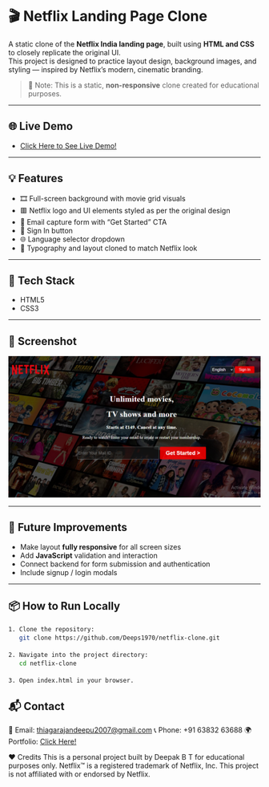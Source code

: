 # 🎬 Netflix Landing Page Clone

A static clone of the **Netflix India landing page**, built using **HTML and CSS** to closely replicate the original UI.  
This project is designed to practice layout design, background images, and styling — inspired by Netflix’s modern, cinematic branding.

> 📌 Note: This is a static, **non-responsive** clone created for educational purposes.

---

## 🌐 Live Demo

- [Click Here to See Live Demo!](https://deeps1970.github.io/Netflix-Clone/)

---

## 💡 Features

- 🎞️ Full-screen background with movie grid visuals
- 🟥 Netflix logo and UI elements styled as per the original design
- 📩 Email capture form with “Get Started” CTA
- 🔐 Sign In button
- 🌐 Language selector dropdown
- 🧠 Typography and layout cloned to match Netflix look

---

## 🧰 Tech Stack

- HTML5  
- CSS3  

---

## 📸 Screenshot

![Netflix Clone Screenshot](./netflix-clone.png)

---

## 🚧 Future Improvements

- Make layout **fully responsive** for all screen sizes
- Add **JavaScript** validation and interaction
- Connect backend for form submission and authentication
- Include signup / login modals

---

## 📦 How to Run Locally

```bash
1. Clone the repository:
   git clone https://github.com/Deeps1970/netflix-clone.git

2. Navigate into the project directory:
   cd netflix-clone

3. Open index.html in your browser.
```

## 📬 Contact
📧 Email: thiagarajandeepu2007@gmail.com
📞 Phone: +91 63832 63688
🌍 Portfolio: [Click Here!](https://deeps1970.github.io/Deeps1970/)

❤️ Credits
This is a personal project built by Deepak B T for educational purposes only.
Netflix™ is a registered trademark of Netflix, Inc. This project is not affiliated with or endorsed by Netflix.
